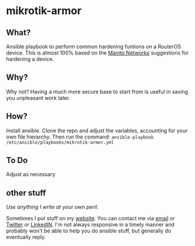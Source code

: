 # mikrotik-armor
## What?
Ansible playbook to perform common hardening funtions on a RouterOS device. This is almost 100% based on the [Manito Networks](https://www.manitonetworks.com/networking/2017/7/25/mikrotik-router-hardening) suggestions for hardening a device. 

## Why?
Why not? Having a much more secure base to start from is useful in saving you unpleasant work later. 

## How?
Install ansible. Clone the repo and adjust the variables, accounting for your own file hierarchy. 
Then run the command: `ansible-playbook /etc/ansible/playbooks/mikrotik-armor.yml`

## To Do
Adjust as necessary

## other stuff
*Use anything I write at your own peril.* 

Sometimes I put stuff on my [website](https://www.forwardingplane.net). You can contact me via [email](mailto:buraglio@forwardingplane.net) or [Twitter](https://www.twitter.com/buraglio) or [LinkedIN](https://www.linkedin.com/in/buraglio/). I'm not always responsive in a timely manner and probably won't be able to help you do ansible stuff, but generally do eventually reply.   

